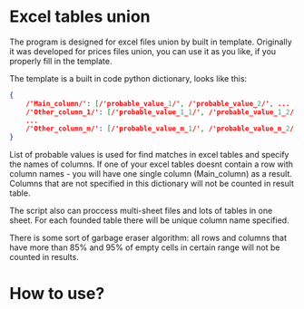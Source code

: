 # Excel tables union

The program is designed for excel files union by built in template. Originally it was developed for prices files union, you can use it as you like, if you properly fill in the template.

The template is a built in code python dictionary, looks like this:
```json
{
	/'Main_column/': [/'probable_value_1/', /'probable_value_2/', ... , /'probable_value_n/'],
	/'Other_column_1/': [/'probable_value_1_1/', /'probable_value_1_2/', ... , /'probable_value_1_n/'],
	...
	/'Other_column_m/': [/'probable_value_m_1/', /'probable_value_m_2/', ... , /'probable_value_m_n/'],
}
```

List of probable values is used for find matches in excel tables and specify the names of columns. If one of your excel tables doesnt contain a row with column names - you will have one single column (Main_column) as a result. Columns that are not specified in this dictionary will not be counted in result table.

The script also can proccess multi-sheet files and lots of tables in one sheet. For each founded table there will be unique column name specified. 

There is some sort of garbage eraser algorithm: all rows and columns that have more than 85% and 95% of empty cells in certain range will not be counted in results.

# How to use?

